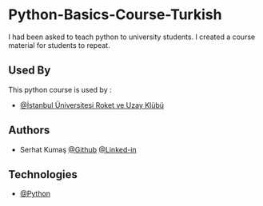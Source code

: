 # Python-Basics-Course-Turkish

I had been asked to teach python to university students. I created a course material for students to repeat.
## Used By

This python course is used by :

- [@İstanbul Üniversitesi Roket ve Uzay Klübü](https://www.roketveuzay.com/)


## Authors

- Serhat Kumaş [@Github](https://www.github.com/serhatkumas) [@Linked-in](https://www.github.com/serhatkumas) 


## Technologies

- [@Python](https://www.python.org/)

